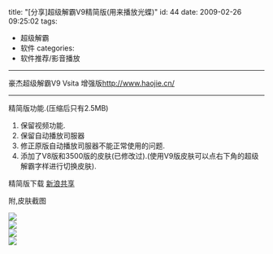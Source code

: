 title: "[分享]超级解霸V9精简版(用来播放光蝶)"
id: 44
date: 2009-02-26 09:25:02
tags: 
- 超级解霸
- 软件
categories: 
- 软件推荐/影音播放
---


豪杰超级解霸V9 Vsita 增强版<http://www.haojie.cn/>
*****
精简版功能.(压缩后只有2.5MB)
1. 保留视频功能.
2. 保留自动播放司服器
3. 修正原版自动播放司服器不能正常使用的问题.
4. 添加了V8版和3500版的皮肤(已修改过).(使用V9版皮肤可以点右下角的超级解霸字样进行切换皮肤).

精简版下载 [新浪共享](http://ishare.iask.sina.com.cn/cgi-bin/fileid.cgi?fileid=4855424)

附,皮肤截图

![](http://d.chenall.net/upload/2009/2/20090226093206625.jpg)  
![](http://d.chenall.net/upload/2009/2/20090226093219781.jpg)  
![](http://d.chenall.net/upload/2009/2/20090226093233109.jpg)  
![](http://d.chenall.net/upload/2009/2/20090226093510687.jpg)  
